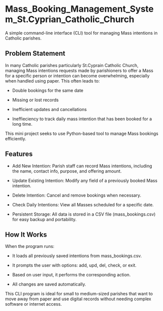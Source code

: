 # Mass_Booking_Management_System_St.Cyprian_Catholic_Church
A simple command-line interface (CLI) tool for managing Mass intentions in Catholic parishes.

## Problem Statement

In many Catholic parishes particularly St.Cyprain Catholic Church, managing Mass intentions requests made by parishioners to offer a Mass for a specific person or intention can become overwhelming, especially when handled using paper. This often leads to:

* Double bookings for the same date

* Missing or lost records

* Inefficient updates and cancellations

* Ineffieciency to track daily mass intention that has been booked for a long time.


This mini project seeks to use Python-based tool to manage Mass bookings efficiently.

## Features
 * Add New Intention: Parish staff can record Mass intentions, including the name, contact info, purpose, and offering amount.

 * Update Existing Intention: Modify any field of a previously booked Mass intention.

 * Delete Intention: Cancel and remove bookings when necessary.

* Check Daily Intentions: View all Masses scheduled for a specific date.

 * Persistent Storage: All data is stored in a CSV file (mass_bookings.csv) for easy backup and portability.

## How It Works
When the program runs:

* It loads all previously saved intentions from mass_bookings.csv.

* It prompts the user with options: add, upd, del, check, or exit.

* Based on user input, it performs the corresponding action.

* All changes are saved automatically.

This CLI program is ideal for small to medium-sized parishes that want to move away from paper and use digital records without needing complex software or internet access.

